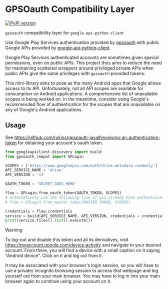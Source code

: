 # GPSOauth Compatibility Layer 
[![PyPI version](https://badge.fury.io/py/gpsoauth-compat.svg)](https://badge.fury.io/py/gpsoauth-compat)


`gpsoauth` compatibility layer for `google-api-python-client`

Use Google Play Services authentication provided by [gpsoauth](https://github.com/simon-weber/gpsoauth) with public Google APIs provided by [google-api-python-client](https://github.com/googleapis/google-api-python-client).

Google Play Services authenticated accounts are sometimes given special permissions, even on public APIs. This project thus aims to reduce the need for maintaining scattered wrappers around privileged private APIs when public APIs give the same privileges with `gpsoauth`-provided tokens.

This mini-library aims to pose as the many Android apps that Google allows access to its API. Unfortunately, not all API scopes are available for consumption on Android applications. A comprehensive list of unavailable scopes is being worked on. In the meantime, consider using Google's recommended flow of authentication for the scopes that are unavailable on any of Google's Android applications.

## Usage

See https://github.com/rukins/gpsoauth-java#receiving-an-authentication-token for obtaining your account's oauth token.

```python
from googleapiclient.discovery import build
from gpsoauth_compat import GPLogin

SCOPES = ['https://www.googleapis.com/auth/drive.metadata.readonly']
API_SERVICE_NAME = 'drive'
API_VERSION = 'v3'

OAUTH_TOKEN = 'SECRET_GOES_HERE'

flow = GPLogin.from_oauth_token(OAUTH_TOKEN, SCOPES)
# alternatively use the following line if you already have authenticated before
# flow = GPLogin.from_master_token(MASTER_TOKEN, SCOPES)

credentials = flow.credentials
service = build(API_SERVICE_NAME, API_VERSION, credentials = credentials)
print(service.files().list().execute())
```

> [!WARNING]
> To log-out and disable this token and all its derivatives, visit https://myaccount.google.com/device-activity and navigate to your desired account. From there, you will find a device with a small caption on it saying "Android device". Click on it and log out from it.
>
> It may be associated with your browser's login session, so you will have to use a private/ incognito browsing session to access that webpage and log yourself out from your main browser. You may have to log in into your main browser again to continue using your account on it.
